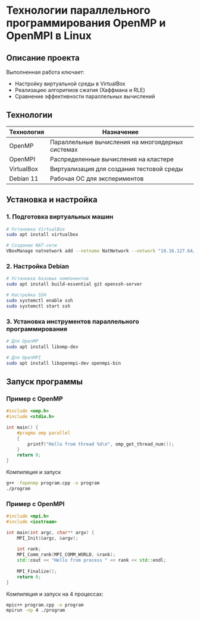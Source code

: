 # Технологии параллельного программирования OpenMP и OpenMPI в Linux

## Описание проекта
Выполненная работа ключает:
- Настройку виртуальной среды в VirtualBox
- Реализацию алгоритмов сжатия (Хаффмана и RLE)
- Сравнение эффективности параллельных вычислений

## Технологии
| Технология | Назначение |
|------------|------------|
| OpenMP | Параллельные вычисления на многоядерных системах |
| OpenMPI | Распределенные вычисления на кластере |
| VirtualBox | Виртуализация для создания тестовой среды |
| Debian 11 | Рабочая ОС для экспериментов |

## Установка и настройка

### 1. Подготовка виртуальных машин
```bash
# Установка VirtualBox
sudo apt install virtualbox

# Создание NAT-сети
VBoxManage natnetwork add --netname NatNetwork --network "10.16.127.64/26" --enable
```

### 2. Настройка Debian
```bash
# Установка базовых компонентов
sudo apt install build-essential git openssh-server

# Настройка SSH
sudo systemctl enable ssh
sudo systemctl start ssh
```
### 3. Установка инструментов параллельного программирования
```bash
# Для OpenMP
sudo apt install libomp-dev

# Для OpenMPI
sudo apt install libopenmpi-dev openmpi-bin
```
## Запуск программы
### Пример с OpenMP
```cpp
#include <omp.h>
#include <stdio.h>

int main() {
    #pragma omp parallel
    {
        printf("Hello from thread %d\n", omp_get_thread_num());
    }
    return 0;
}
```
Компиляция и запуск
```bash
g++ -fopenmp program.cpp -o program
./program
```
### Пример с OpenMPI
```cpp
#include <mpi.h>
#include <iostream>

int main(int argc, char** argv) {
    MPI_Init(&argc, &argv);
    
    int rank;
    MPI_Comm_rank(MPI_COMM_WORLD, &rank);
    std::cout << "Hello from process " << rank << std::endl;
    
    MPI_Finalize();
    return 0;
}
```
Компиляция и запуск на 4 процессах:
```bash
mpic++ program.cpp -o program
mpirun -np 4 ./program
```

